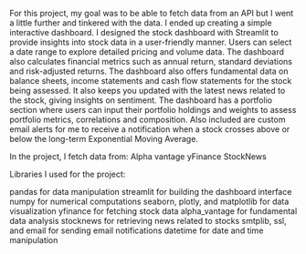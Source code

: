 For this project, my goal was to be able to fetch data from an API but I went a little further and tinkered with the data. I ended up creating a simple interactive dashboard.
I designed the stock dashboard with Streamlit to provide insights into stock data in a user-friendly manner. Users can select a date range to explore detailed pricing and volume data. The dashboard also calculates financial metrics such as annual return, standard deviations and risk-adjusted returns. The dashboard also offers fundamental data on balance sheets, income statements and cash flow statements for the stock being assessed. It also keeps you updated with the latest news related to the stock, giving insights on sentiment.
The dashboard has a portfolio section where users can input their portfolio holdings and weights to assess portfolio metrics, correlations and composition. 
Also included are custom email alerts for me to receive a notification when a stock crosses above or below the long-term Exponential Moving Average.

In the project, I fetch data from:
Alpha vantage
yFinance
StockNews

Libraries I used for the project:

pandas for data manipulation
streamlit for building the dashboard interface
numpy for numerical computations
seaborn, plotly, and matplotlib for data visualization
yfinance for fetching stock data
alpha_vantage for fundamental data analysis
stocknews for retrieving news related to stocks
smtplib, ssl, and email for sending email notifications
datetime for date and time manipulation
